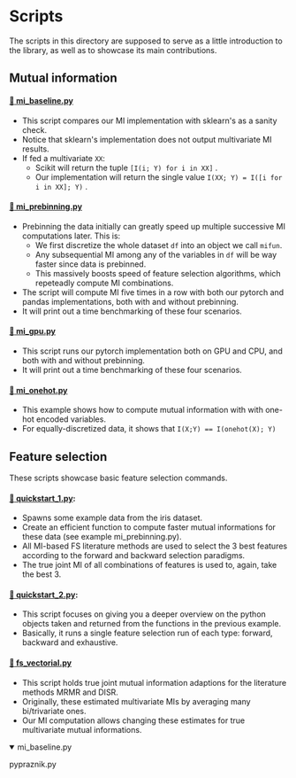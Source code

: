 # Scripts

The scripts in this directory are supposed to serve as a little introduction to the library, as well as to showcase its main contributions.


## Mutual information

#### [:page_facing_up: mi_baseline.py](mi_baseline.py)

- This script compares our MI implementation with sklearn's as a sanity check.
- Notice that sklearn's implementation does not output multivariate MI results.
- If fed a multivariate `XX`:
  - Scikit will return the tuple `[I(i; Y) for i in XX]` .
  - Our implementation will return the single value `I(XX; Y) = I([i for i in XX]; Y)` .


#### [:page_facing_up: mi_prebinning.py](mi_prebinning.py)
  - Prebinning the data initially can greatly speed up multiple successive MI computations later. This is:
    - We first discretize the whole dataset `df` into an object we call `mifun`.
    - Any subsequential MI among any of the variables in `df` will be way faster since data is prebinned.
    - This massively boosts speed of feature selection algorithms, which repeteadly compute MI combinations.
  - The script will compute MI five times in a row with both our pytorch and pandas implementations, both with and without prebinning.
  - It will print out a time benchmarking of these four scenarios.

#### [:page_facing_up: mi_gpu.py](mi_gpu.py)
  - This script runs our pytorch implementation both on GPU and CPU, and both with and without prebinning.
  - It will print out a time benchmarking of these four scenarios.

#### [:page_facing_up: mi_onehot.py](mi_onehot.py)
  - This example shows how to compute mutual information with with one-hot encoded variables.
  - For equally-discretized data, it shows that `I(X;Y) == I(onehot(X); Y)`

## Feature selection
These scripts showcase basic feature selection commands.

#### [:page_facing_up: quickstart_1.py](quickstart_1.py):
  - Spawns some example data from the iris dataset. 
  - Create an efficient function to compute faster mutual informations for these data (see example mi_prebinning.py). 
  - All MI-based FS literature methods are used to select the 3 best features according to the forward and backward selection paradigms.
  - The true joint MI of all combinations of features is used to, again, take the best 3. 
 
#### [:page_facing_up: quickstart_2.py](quickstart_2.py):
  - This script focuses on giving you a deeper overview on the python objects taken and returned from the functions in the previous example.  
  - Basically, it runs a single feature selection run of each type: forward, backward and exhaustive.

#### [:page_facing_up: fs_vectorial.py](fs_vectorial.py)
  - This script holds true joint mutual information adaptions for the literature methods MRMR and DISR.
  - Originally, these estimated multivariate MIs by averaging many bi/trivariate ones. 
  - Our MI computation allows changing these estimates for true multivariate mutual informations.




<details open><summary> mi_baseline.py </summary>
<p>
</p>
</details>  
pypraznik.py

